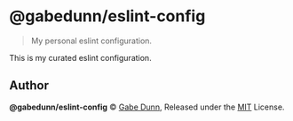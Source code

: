 # @gabedunn/eslint-config
> My personal eslint configuration.

This is my curated eslint configuration.

## Author
**@gabedunn/eslint-config** © [Gabe Dunn](https://github.com/redxtech), Released under the [MIT](./license.md) License.
